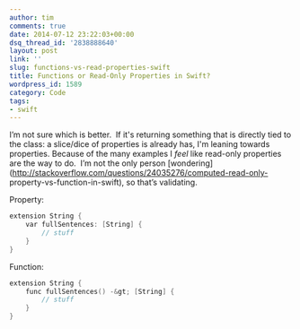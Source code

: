```yaml
---
author: tim
comments: true
date: 2014-07-12 23:22:03+00:00
dsq_thread_id: '2838888640'
layout: post
link: ''
slug: functions-vs-read-properties-swift
title: Functions or Read-Only Properties in Swift?
wordpress_id: 1589
category: Code
tags:
- swift
---
```


I’m not sure which is better.  If it's returning something that is directly
tied to the class: a slice/dice of properties is already has, I'm leaning
towards properties. Because of the many examples I _feel_ like read-only
properties are the way to do.  I’m not the only person
[wondering](http://stackoverflow.com/questions/24035276/computed-read-only-
property-vs-function-in-swift), so that’s validating.

Property:

```c
extension String {
    var fullSentences: [String] {
        // stuff
    }
}
```

Function:

```c
extension String {
    func fullSentences() -&gt; [String] {
        // stuff
    }
}
```